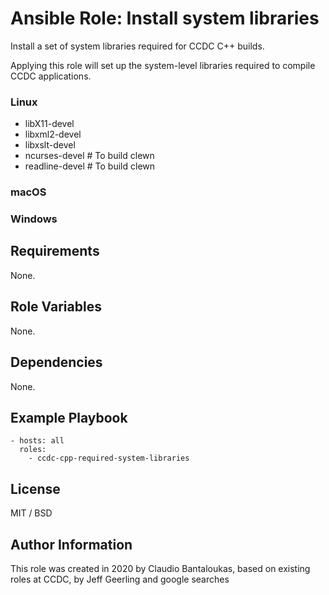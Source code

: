 # Ansible Role: Install system libraries

Install a set of system libraries required for CCDC C++ builds.

Applying this role will set up the system-level libraries required to compile CCDC applications.

### Linux

- libX11-devel
- libxml2-devel
- libxslt-devel
- ncurses-devel   # To build clewn
- readline-devel  # To build clewn

### macOS

### Windows

## Requirements

None.

## Role Variables

None.

## Dependencies

None.

## Example Playbook

    - hosts: all
      roles:
        - ccdc-cpp-required-system-libraries

## License

MIT / BSD

## Author Information

This role was created in 2020 by Claudio Bantaloukas, based on existing roles at CCDC, by Jeff Geerling and google searches